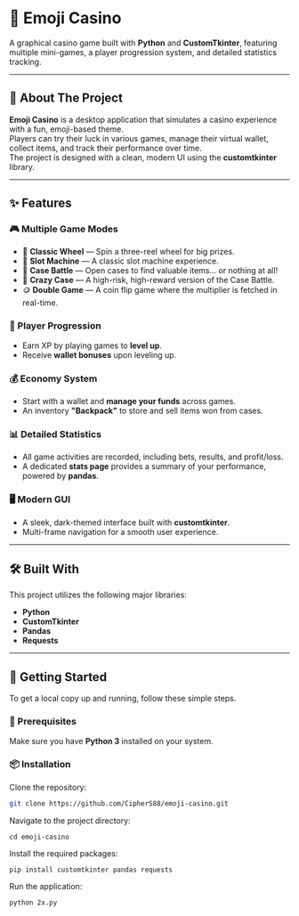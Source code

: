 # 🎰 Emoji Casino

A graphical casino game built with **Python** and **CustomTkinter**, featuring multiple mini-games, a player progression system, and detailed statistics tracking.

---

## 🌟 About The Project

**Emoji Casino** is a desktop application that simulates a casino experience with a fun, emoji-based theme.  
Players can try their luck in various games, manage their virtual wallet, collect items, and track their performance over time.  
The project is designed with a clean, modern UI using the **customtkinter** library.

---

## ✨ Features

### 🎮 Multiple Game Modes

- 🎡 **Classic Wheel** — Spin a three-reel wheel for big prizes.  
- 🎰 **Slot Machine** — A classic slot machine experience.  
- 💼 **Case Battle** — Open cases to find valuable items... or nothing at all!  
- 🎁 **Crazy Case** — A high-risk, high-reward version of the Case Battle.  
- 🪙 **Double Game** — A coin flip game where the multiplier is fetched in real-time.

### 🧍 Player Progression
- Earn XP by playing games to **level up**.  
- Receive **wallet bonuses** upon leveling up.

### 💰 Economy System
- Start with a wallet and **manage your funds** across games.  
- An inventory **"Backpack"** to store and sell items won from cases.

### 📊 Detailed Statistics
- All game activities are recorded, including bets, results, and profit/loss.  
- A dedicated **stats page** provides a summary of your performance, powered by **pandas**.

### 🖥️ Modern GUI
- A sleek, dark-themed interface built with **customtkinter**.  
- Multi-frame navigation for a smooth user experience.

---

## 🛠️ Built With

This project utilizes the following major libraries:

- **Python**  
- **CustomTkinter**  
- **Pandas**  
- **Requests**

---

## 🚀 Getting Started

To get a local copy up and running, follow these simple steps.

### 🧩 Prerequisites
Make sure you have **Python 3** installed on your system.

### 📦 Installation

Clone the repository:

```bash
git clone https://github.com/CipherS88/emoji-casino.git
```
Navigate to the project directory:
```
cd emoji-casino
```

Install the required packages:
```
pip install customtkinter pandas requests
```

Run the application:
```
python 2x.py
```
